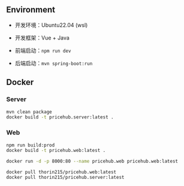 ## Environment

- 开发环境：Ubuntu22.04 (wsl)
- 开发框架：Vue + Java

- 前端启动：`npm run dev`
- 后端启动：`mvn spring-boot:run`

## Docker

### Server

```bash
mvn clean package
docker build -t pricehub.server:latest .
```

### Web

```bash
npm run build:prod
docker build -t pricehub.web:latest .
```

```bash
docker run -d -p 8000:80 --name pricehub.web pricehub.web:latest
```

```
docker pull thorin215/pricehub.web:latest
docker pull thorin215/pricehub.server:latest
```
